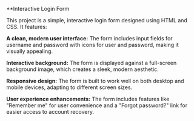 **Interactive Login Form

This project is a simple, interactive login form designed using HTML and CSS. It features:

**A clean, modern user interface:** The form includes input fields for username and password with icons for user and password, making it visually appealing.

**Interactive background:** The form is displayed against a full-screen background image, which creates a sleek, modern aesthetic.

**Responsive design:** The form is built to work well on both desktop and mobile devices, adapting to different screen sizes.

**User experience enhancements:** The form includes features like "Remember me" for user convenience and a "Forgot password?" link for easier access to account recovery.
